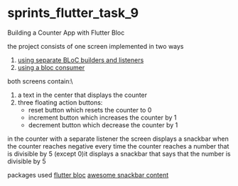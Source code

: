# sprints_flutter_task_9

Building a Counter App with Flutter Bloc

the project consists of one screen implemented in two ways
1. [using separate BLoC builders and listeners](https://github.com/Mostafa-Elzohirey/sprints_flutter_task_8/blob/master/lib/counter_screen.dart)
2. [using a bloc consumer](https://github.com/Mostafa-Elzohirey/sprints_flutter_task_8/blob/master/lib/counter_screen_consumer.dart)

both screens contain:\
1. a text in the center that displays the counter
2. three floating action buttons:
    * reset button which resets the counter to 0
    * increment button which increases the counter by 1
    * decrement button which decrease the counter by 1

in the counter with a separate listener the screen displays a snackbar when the counter reaches negative
every time the counter reaches  a number that is divisible by 5 (except 0)it displays a snackbar that says that the number is divisible by 5


packages used
[flutter bloc](https://pub.dev/packages/flutter_bloc)
[awesome snackbar content](https://pub.dev/packages/awesome_snackbar_content)




